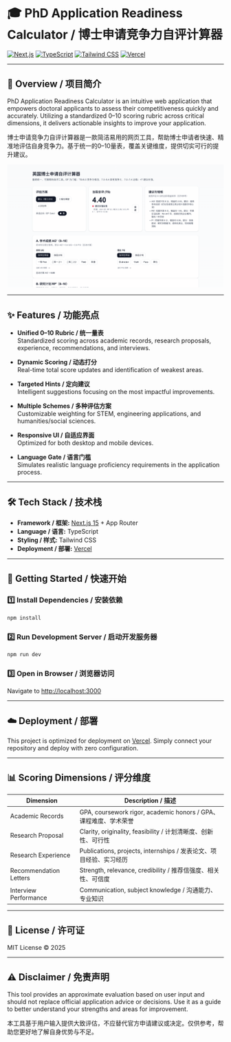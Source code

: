 # 🎓 PhD Application Readiness Calculator / 博士申请竞争力自评计算器

[![Next.js](https://img.shields.io/badge/Next.js-000000?style=for-the-badge&logo=next.js&logoColor=white)](https://nextjs.org/) 
[![TypeScript](https://img.shields.io/badge/TypeScript-3178c6?style=for-the-badge&logo=typescript&logoColor=white)](https://www.typescriptlang.org/) 
[![Tailwind CSS](https://img.shields.io/badge/Tailwind_CSS-06B6D4?style=for-the-badge&logo=tailwind-css&logoColor=white)](https://tailwindcss.com/) 
[![Vercel](https://img.shields.io/badge/Vercel-000000?style=for-the-badge&logo=vercel&logoColor=white)](https://vercel.com/)

---

## 📖 Overview / 项目简介


PhD Application Readiness Calculator is an intuitive web application that empowers doctoral applicants to assess their competitiveness quickly and accurately. Utilizing a standardized 0–10 scoring rubric across critical dimensions, it delivers actionable insights to improve your application.


博士申请竞争力自评计算器是一款简洁易用的网页工具，帮助博士申请者快速、精准地评估自身竞争力。基于统一的0–10量表，覆盖关键维度，提供切实可行的提升建议。

![Dashboard Preview](source/WechatIMG30927.jpg)  

---

## ✨ Features / 功能亮点

- **Unified 0–10 Rubric / 统一量表**  
  Standardized scoring across academic records, research proposals, experience, recommendations, and interviews.

- **Dynamic Scoring / 动态打分**  
  Real-time total score updates and identification of weakest areas.

- **Targeted Hints / 定向建议**  
  Intelligent suggestions focusing on the most impactful improvements.

- **Multiple Schemes / 多种评估方案**  
  Customizable weighting for STEM, engineering applications, and humanities/social sciences.

- **Responsive UI / 自适应界面**  
  Optimized for both desktop and mobile devices.

- **Language Gate / 语言门槛**  
  Simulates realistic language proficiency requirements in the application process.

---

## 🛠 Tech Stack / 技术栈

- **Framework / 框架:** [Next.js 15](https://nextjs.org/) + App Router  
- **Language / 语言:** TypeScript  
- **Styling / 样式:** Tailwind CSS  
- **Deployment / 部署:** [Vercel](https://vercel.com/)  

---

## 🚀 Getting Started / 快速开始

### 1️⃣ Install Dependencies / 安装依赖

```bash
npm install
```

### 2️⃣ Run Development Server / 启动开发服务器

```bash
npm run dev
```

### 3️⃣ Open in Browser / 浏览器访问

Navigate to [http://localhost:3000](http://localhost:3000)

---

## ☁️ Deployment / 部署

This project is optimized for deployment on [Vercel](https://vercel.com/). Simply connect your repository and deploy with zero configuration.

---

## 📊 Scoring Dimensions / 评分维度

| Dimension          | Description / 描述                             |
|--------------------|-----------------------------------------------|
| Academic Records    | GPA, coursework rigor, academic honors / GPA、课程难度、学术荣誉 |
| Research Proposal   | Clarity, originality, feasibility / 计划清晰度、创新性、可行性 |
| Research Experience | Publications, projects, internships / 发表论文、项目经验、实习经历 |
| Recommendation Letters | Strength, relevance, credibility / 推荐信强度、相关性、可信度 |
| Interview Performance | Communication, subject knowledge / 沟通能力、专业知识 |

---


## 📄 License / 许可证

MIT License © 2025

---

## ⚠️ Disclaimer / 免责声明

 This tool provides an approximate evaluation based on user input and should not replace official application advice or decisions. Use it as a guide to better understand your strengths and areas for improvement.

 本工具基于用户输入提供大致评估，不应替代官方申请建议或决定。仅供参考，帮助您更好地了解自身优势与不足。
